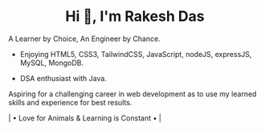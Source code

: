 <h1 align="center">Hi 👋, I'm Rakesh Das</h1>
A Learner by Choice, An Engineer by Chance.

- Enjoying HTML5, CSS3, TailwindCSS, JavaScript, nodeJS, expressJS, MySQL, MongoDB.

- DSA enthusiast with Java. 

Aspiring for a challenging career in web development as to use my learned skills and experience for best results.

| • Love for Animals & Learning is Constant • |
